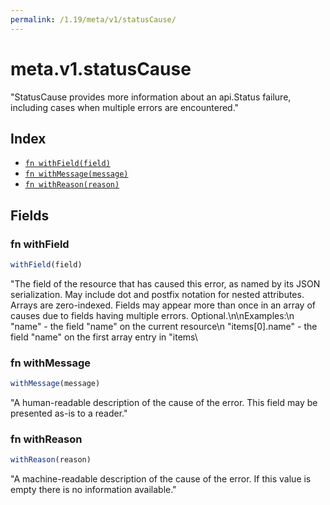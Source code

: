 ```yaml
---
permalink: /1.19/meta/v1/statusCause/
---
```


# meta.v1.statusCause

"StatusCause provides more information about an api.Status failure, including cases when multiple errors are encountered."

## Index

* [`fn withField(field)`](#fn-withfield)
* [`fn withMessage(message)`](#fn-withmessage)
* [`fn withReason(reason)`](#fn-withreason)

## Fields

### fn withField

```ts
withField(field)
```

"The field of the resource that has caused this error, as named by its JSON serialization. May include dot and postfix notation for nested attributes. Arrays are zero-indexed.  Fields may appear more than once in an array of causes due to fields having multiple errors. Optional.\n\nExamples:\n  \"name\" - the field \"name\" on the current resource\n  \"items[0].name\" - the field \"name\" on the first array entry in \"items\

### fn withMessage

```ts
withMessage(message)
```

"A human-readable description of the cause of the error.  This field may be presented as-is to a reader."

### fn withReason

```ts
withReason(reason)
```

"A machine-readable description of the cause of the error. If this value is empty there is no information available."